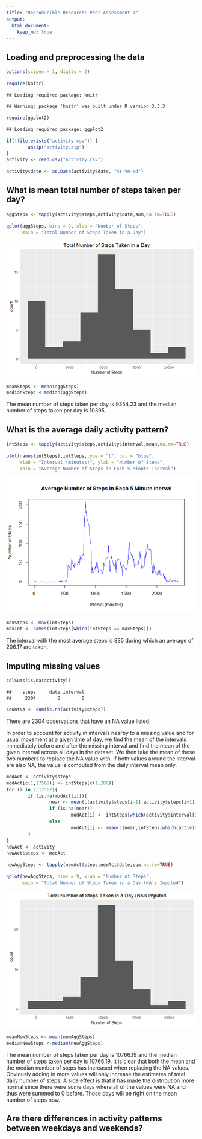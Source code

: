 ```yaml
---
title: "Reproducible Research: Peer Assessment 1"
output: 
  html_document:
    keep_md: true
---
```



## Loading and preprocessing the data

```r
options(scipen = 1, digits = 2)
```


```r
require(knitr)
```

```
## Loading required package: knitr
```

```
## Warning: package 'knitr' was built under R version 3.3.3
```

```r
require(ggplot2)
```

```
## Loading required package: ggplot2
```


```r
if(!file.exists("activity.csv")) {
        unzip("activity.zip")
}
activity <- read.csv("activity.csv")
```


```r
activity$date <- as.Date(activity$date, "%Y-%m-%d")
```

## What is mean total number of steps taken per day?

```r
aggSteps <- tapply(activity$steps,activity$date,sum,na.rm=TRUE)
```


```r
qplot(aggSteps, bins = 9, xlab = "Number of Steps", 
      main = "Total Number of Steps Taken in a Day")
```

![](PA1_template_files/figure-html/stepshistogram-1.png)<!-- -->


```r
meanSteps <- mean(aggSteps)
medianSteps <-median(aggSteps)
```

The mean number of steps taken per day is 9354.23 and the median number of
steps taken per day is 10395.

## What is the average daily activity pattern?

```r
intSteps <- tapply(activity$steps,activity$interval,mean,na.rm=TRUE)
```


```r
plot(names(intSteps),intSteps,type = "l", col = "blue", 
     xlab = "Interval (minutes)", ylab = "Number of Steps", 
     main = "Average Number of Steps in Each 5 Minute Inerval")
```

![](PA1_template_files/figure-html/plotsteps-1.png)<!-- -->


```r
maxSteps <- max(intSteps)
maxInt <- names(intSteps[which(intSteps == maxSteps)])
```

The interval with the most average steps is 835 during which an average
of 206.17 are taken.

## Imputing missing values

```r
colSums(is.na(activity))
```

```
##    steps     date interval 
##     2304        0        0
```

```r
countNA <- sum(is.na(activity$steps))
```

There are 2304 observations that have an NA value listed.

In order to account for activity in intervals nearby to a missing value and for
usual movement at a given time of day, we find the mean of the intervals
immediately before and after the missing interval and find the mean of the
given interval across all days in the dataset. We then take the mean of these
two numbers to replace the NA value with. If both values around the interval
are also NA, the value is computed from the daily interval mean only.

```r
modAct <- activity$steps
modAct[c(1,17568)] <- intSteps[c(1,288)]
for (i in 2:17567){
        if (is.na(modAct[i])){
                near <- mean(c(activity$steps[i-1],activity$steps[i+1]))
                if (is.na(near))
                        modAct[i] <- intSteps[which(activity$interval[i]==names(intSteps))]
                else
                        modAct[i] <- mean(c(near,intSteps[which(activity$interval[i]==names(intSteps))]))
        }
}
newAct <- activity
newAct$steps <- modAct
```


```r
newAggSteps <- tapply(newAct$steps,newAct$date,sum,na.rm=TRUE)
```


```r
qplot(newAggSteps, bins = 9, xlab = "Number of Steps", 
      main = "Total Number of Steps Taken in a Day (NA's Imputed")
```

![](PA1_template_files/figure-html/allstepshistogram-1.png)<!-- -->


```r
meanNewSteps <- mean(newAggSteps)
medianNewSteps <-median(newAggSteps)
```

The mean number of steps taken per day is 10766.19 and the median number
of steps taken per day is 10766.19. It is clear that both the mean and
the median number of steps has increased when replacing the NA values. Obviously
adding in more values will only increase the estimates of total daily number of
steps. A side effect is that it has made the distribution more normal since
there were some days where all of the values were NA and thus were summed to 0
before. Those days will be right on the mean number of steps now.

## Are there differences in activity patterns between weekdays and weekends?
